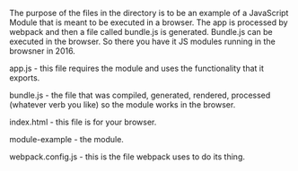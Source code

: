 The purpose of the files in the directory is to be an example of a JavaScript Module that is meant to be executed in a browser.  The app is processed by webpack and then a file called bundle.js is generated.  Bundle.js can be executed in the browser.  So there you have it JS modules running in the browsner in 2016.

app.js - this file requires the module and uses the functionality that it exports.

bundle.js - the file that was compiled, generated, rendered, processed (whatever verb you like) so the module works in the browser.

index.html - this file is for your browser.

module-example - the module.

webpack.config.js - this is the file webpack uses to do its thing.